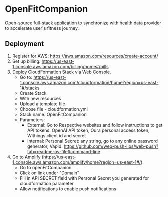 # OpenFitCompanion
Open-source full-stack application to synchronize with health data provider to accelerate user's fitness journey.
## Deployment
1. Register for AWS: https://aws.amazon.com/resources/create-account/
2. Set up billing: https://us-east-1.console.aws.amazon.com/billing/home#/bills
3. Deploy CloudFormation Stack via Web Console. 
    - Go to: https://us-east-1.console.aws.amazon.com/cloudformation/home?region=us-east-1#/stacks
    - Create Stack
    - With new resources
    - Upload a template file
    - Choose file - cloudformation.yml
    - Stack name: OpenFitCompanion
    - Parameters: 
        - External: Go to Respective websites and follow instructions to get API tokens: OpenAI API token, Oura personal access token, Withings client id and secret
        - Internal: Personal Secret: any string, go to any online password generator, Vapid: https://github.com/web-push-libs/web-push?tab=readme-ov-file#command-line
4. Go to Amplify (https://us-east-1.console.aws.amazon.com/amplify/home?region=us-east-1#/). 
    - Go to openFitCompanion
    - Click on link under "Domain"
    - Fill in API SECRET field with Personal Secret you generated for cloudformation parameter
    - Allow notifications to enable push notifications